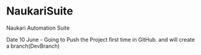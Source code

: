 # NaukariSuite
Naukari Automation Suite

Date 10 June - Going to Push the Project first time in GitHub. and will create a branch(DevBranch)
